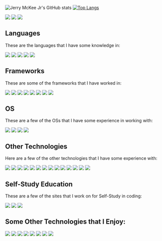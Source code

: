 ![Jerry McKee Jr's GitHub stats](https://github-readme-stats.vercel.app/api?username=McKeeJerry-FS&show_icons=true&theme=radical)
[![Top Langs](https://github-readme-stats.vercel.app/api/top-langs/?username=McKeeJerry-FS&layout=compact)](https://github.com/McKeeJerry-FS/github-readme-stats)


[![](https://img.shields.io/badge/LinkedIn-0077B5?style=for-the-badge&logo=linkedin&logoColor=white)](https://www.linkedin.com/in/jjerry-mckee-jr/)
![](https://img.shields.io/badge/Gmail-D14836?style=for-the-badge&logo=gmail&logoColor=white)
[![](https://img.shields.io/badge/Discord-7289DA?style=for-the-badge&logo=discord&logoColor=white)](https://discord.com/channels/@me)


## Languages
These are the languages that I have some knowledge in:

![](https://img.shields.io/badge/C%23-239120?style=for-the-badge&logo=c-sharp&logoColor=white)
![](https://img.shields.io/badge/JavaScript-323330?style=for-the-badge&logo=javascript&logoColor=F7DF1E)
![](https://img.shields.io/badge/HTML5-E34F26?style=for-the-badge&logo=html5&logoColor=white)
![](https://img.shields.io/badge/CSS3-1572B6?style=for-the-badge&logo=css3&logoColor=white)
![](https://img.shields.io/badge/Java-ED8B00?style=for-the-badge&logo=java&logoColor=white)

## Frameworks
These are some of the frameworks that I have worked in:

![](https://img.shields.io/badge/.NET-512BD4?style=for-the-badge&logo=dotnet&logoColor=white)
![](https://img.shields.io/badge/Node.js-339933?style=for-the-badge&logo=nodedotjs&logoColor=white)
![](https://img.shields.io/badge/npm-CB3837?style=for-the-badge&logo=npm&logoColor=white)
![](https://img.shields.io/badge/React-20232A?style=for-the-badge&logo=react&logoColor=61DAFB)
![](https://img.shields.io/badge/Bootstrap-563D7C?style=for-the-badge&logo=bootstrap&logoColor=white)
![](https://img.shields.io/badge/Spring-6DB33F?style=for-the-badge&logo=spring&logoColor=white)
![](https://img.shields.io/badge/Spring_Boot-F2F4F9?style=for-the-badge&logo=spring-boot)
![](https://img.shields.io/badge/Git-F05032?style=for-the-badge&logo=git&logoColor=white)

## OS
These are a few of the OSs that I have some experience in working with:

![](https://img.shields.io/badge/mac%20os-000000?style=for-the-badge&logo=apple&logoColor=white)
![](https://img.shields.io/badge/iOS-000000?style=for-the-badge&logo=ios&logoColor=white)
![](https://img.shields.io/badge/Windows-0078D6?style=for-the-badge&logo=windows&logoColor=white)
![](https://img.shields.io/badge/Android-3DDC84?style=for-the-badge&logo=android&logoColor=white)

## Other Technologies
Here are a few of the other technologies that I have some experience with:

![](https://img.shields.io/badge/Git-F05032?style=for-the-badge&logo=git&logoColor=white)
![](https://img.shields.io/badge/Postman-FF6C37?style=for-the-badge&logo=Postman&logoColor=white)
![](https://img.shields.io/badge/Jira-0052CC?style=for-the-badge&logo=Jira&logoColor=white)
![](https://img.shields.io/badge/Amazon_AWS-232F3E?style=for-the-badge&logo=amazon-aws&logoColor=white)
![](https://img.shields.io/badge/Netlify-00C7B7?style=for-the-badge&logo=netlify&logoColor=white)
![](https://img.shields.io/badge/Google_chrome-4285F4?style=for-the-badge&logo=Google-chrome&logoColor=white)
![](https://img.shields.io/badge/Visual_Studio-5C2D91?style=for-the-badge&logo=visual%20studio&logoColor=white)
![](https://img.shields.io/badge/Visual_Studio_Code-0078D4?style=for-the-badge&logo=visual%20studio%20code&logoColor=white)
![](https://img.shields.io/badge/IntelliJIDEA-000000.svg?style=for-the-badge&logo=intellij-idea&logoColor=white)
![](https://img.shields.io/badge/sublime_text-%23575757.svg?&style=for-the-badge&logo=sublime-text&logoColor=important)
![](https://img.shields.io/badge/Apple-laptop-999999?style=for-the-badge&logo=apple&logoColor=white)
![](https://img.shields.io/badge/Adobe%20XD-470137?style=for-the-badge&logo=Adobe%20XD&logoColor=#FF61F6)
![](https://img.shields.io/badge/Adobe%20Creative%20Cloud-DA1F26?style=for-the-badge&logo=Adobe%20Creative%20Cloud&logoColor=white)
![](https://img.shields.io/badge/Canva-%2300C4CC.svg?&style=for-the-badge&logo=Canva&logoColor=white)

## Self-Study Education
These are a few of the sites that I work on for Self-Study in coding:

![](https://img.shields.io/badge/Udemy-EC5252?style=for-the-badge&logo=Udemy&logoColor=white)
![](https://img.shields.io/badge/free%20code%20camp-27273D?style=for-the-badge&logo=freecodecamp&logoColor=white) 
![](https://img.shields.io/badge/Codecademy-FFF0E5?style=for-the-badge&logo=codecademy&logoColor=303347
)

## Some Other Technologies that I Enjoy:

![](https://img.shields.io/badge/PlayStation-003791?style=for-the-badge&logo=playstation&logoColor=white)
![](https://img.shields.io/badge/Xbox-107C10?style=for-the-badge&logo=xbox&logoColor=white)
![](https://img.shields.io/badge/Nintendo_Switch-E60012?style=for-the-badge&logo=nintendo-switch&logoColor=white)
![](https://img.shields.io/badge/Nintendo_3DS-D12228?style=for-the-badge&logo=nintendo-3ds&logoColor=white)
![](https://img.shields.io/badge/Crunchyroll-F47521?style=for-the-badge&logo=crunchyroll&logoColor=white)
![](https://img.shields.io/badge/Netflix-E50914?style=for-the-badge&logo=netflix&logoColor=white)
![](https://img.shields.io/badge/Amazon%20Prime-00A8E1?style=for-the-badge&logo=netflix&logoColor=white)
![](https://img.shields.io/badge/Hulu-1CE783?style=for-the-badge&logo=hulu&logoColor=white)


<!--
**McKeeJerry-FS/McKeeJerry-FS** is a ✨ _special_ ✨ repository because its `README.md` (this file) appears on your GitHub profile.

Here are some ideas to get you started:

- 🔭 I’m currently working on ...
- 🌱 I’m currently learning ...
- 👯 I’m looking to collaborate on ...
- 🤔 I’m looking for help with ...
- 💬 Ask me about ...
- 📫 How to reach me: ...
- 😄 Pronouns: ...
- ⚡ Fun fact: ...
-->
